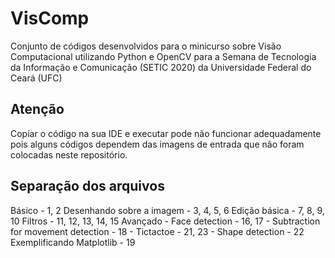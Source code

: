 # VisComp
Conjunto de códigos desenvolvidos para o minicurso sobre Visão Computacional utilizando Python e OpenCV para a Semana de Tecnologia da Informação e Comunicação (SETIC 2020) da Universidade Federal do Ceará (UFC)


## Atenção
Copiar o código na sua IDE e executar pode não funcionar adequadamente pois alguns códigos dependem das imagens de entrada que não foram colocadas neste repositório.

## Separação dos arquivos
Básico - 1, 2
Desenhando sobre a imagem - 3, 4, 5, 6
Edição básica - 7, 8, 9, 10
Filtros - 11, 12, 13, 14, 15
Avançado - Face detection - 16, 17
         - Subtraction for movement detection - 18
         - Tictactoe - 21, 23
         - Shape detection - 22
Exemplificando Matplotlib - 19
